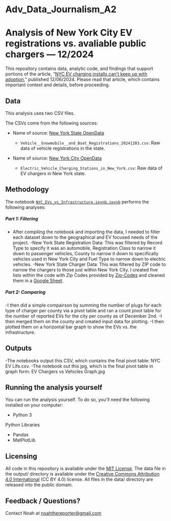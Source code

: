 # Adv_Data_Journalism_A2

# Analysis of New York City EV registrations vs. avaliable public chargers — 12/2024

This repository contains data, analytic code, and findings that support portions of the article, “[NYC EV charging installs can't keep up with adoption](https://wwe.link.com),” published 12/06/2024. Please read that article, which contains important context and details, before proceeding.

## Data

This analysis uses two CSV files.

The CSVs come from the following sources:

- Name of source: [New York State OpenData](https://data.ny.gov/Transportation/Vehicle-Snowmobile-and-Boat-Registrations/w4pv-hbkt/about_data)
  - `Vehicle__Snowmobile__and_Boat_Registrations_20241203.csv`: Raw data of vehicle registrations in the state.

- Name of source: [New York City OpenData](https://data.ny.gov/Energy-Environment/Electric-Vehicle-Charging-Stations-in-New-York/7rrd-248n/data)
  - `Electric_Vehicle_Charging_Stations_in_New_York.csv`: Raw data of EV chargers in New York state.

## Methodology

The notebook [`NYC_EVs_vs_Infrastructure.ipynb.ipynb`](notebooks/NYC_EVs_vs_Infrastructure.ipynb.ipynb) performs the following analyses:

##### Part 1: Filtering

- After compiling the notebook and importing the data, I needed to filter each dataset down to the geographical and EV focused needs of the project.
  -New York State Registration Data: This was filtered by Record Type to specify it was an automobile, Registration Class to narrow it down to passenger vehicles, County to narrow it down to specifically vehicles used in New York City and Fuel Type to narrow down to electric vehicles.
  -New York State Charger Data: This was filtered by ZIP code to narrow the chargers to those just within New York City. I created five lists within the code with Zip Codes provided by [Zip-Codes](https://www.zip-codes.com/) and cleaned them in a [Google Sheet](https://docs.google.com/spreadsheets/d/1T9KsswpceAEB8igOB3k95JAsupEvjUtfvYjHGQ9XF8M/edit?usp=sharing).


##### Part 2: Comparing

-I then did a simple compairson by summing the number of plugs for each type of charger per county via a pivot table and ran a count pivot table for the number of reported EVs for the city per county as of December 2nd.
-I then merged them on the county and created input data for plotting.
-I then plotted them on a horizontal bar graph to show the EVs vs. the infrastructure.


## Outputs

-The notebooks output this CSV, which contains the final pivot table: NYC EV Life.csv.
-The notebook out this jpg, which is the final pivot table in graph form: EV Chargers vs Vehicles Graph.jpg

## Running the analysis yourself

You can run the analysis yourself. To do so, you'll need the following installed on your computer:

- Python 3

Python Libraries
- Pandas
- MatPlotLib

## Licensing

All code in this repository is available under the [MIT License](https://opensource.org/licenses/MIT). The data file in the output/ directory is available under the [Creative Commons Attribution 4.0 International](https://creativecommons.org/licenses/by/4.0/) (CC BY 4.0) license. All files in the data/ directory are released into the public domain.

## Feedback / Questions?

Contact Noah at noahthereporter@gmail.com

